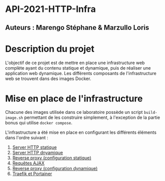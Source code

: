 # API-2021-HTTP-Infra

## Auteurs : Marengo Stéphane & Marzullo Loris

# Description du projet

L'objectif de ce projet est de mettre en place une infrastructure web complète ayant du contenu statique et dynamique, puis de réaliser une application web dynamique. Les différents composants de l'infrastructure web se trouvent dans des images Docker.

# Mise en place de l'infrastructure

Chacune des images utilisée dans ce laboratoire possède un script `build-image.sh` permettant de les construire simplement, à l'exception de la partie bonus qui utilise `docker compose`.

L'infrastructure a été mise en place en configurant les différents éléments dans l'ordre suivant :

1. [Server HTTP statique](./docs/etape1.md)
2. [Server HTTP dnyamique](./docs/etape2.md)
3. [Reverse proxy (configuration statique)](./docs/etape3.md)
4. [Requêtes AJAX](./docs/etape4.md)
5. [Reverse proxy (configuration dynamique)](./docs/etape5.md)
6. [Traefik et Portainer](./docs/bonus.md)